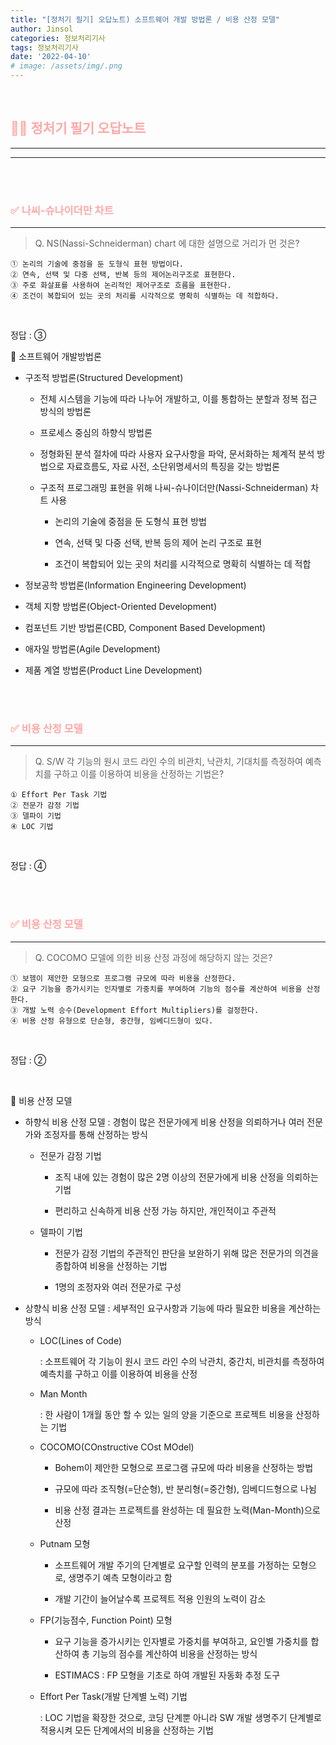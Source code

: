 ```yaml
---
title: "[정처기 필기] 오답노트) 소프트웨어 개발 방법론 / 비용 산정 모델"
author: Jinsol
categories: 정보처리기사
tags: 정보처리기사
date: '2022-04-10'
# image: /assets/img/.png
---
```


<br>

## <span style="color:#FFA8A8">**🤷‍♀️ 정처기 필기 오답노트**</span>
<hr>
<hr>

<br>
<br>

### <span style="color:#FFA8A8">**✅ 나씨-슈나이더만 차트**</span>
<hr>

> Q. NS(Nassi-Schneiderman) chart 에 대한 설명으로 거리가 먼 것은?

    ① 논리의 기술에 중점을 둔 도형식 표현 방법이다.
    ② 연속, 선택 및 다중 선택, 반복 등의 제어논리구조로 표현한다.
    ③ 주로 화살표를 사용하여 논리적인 제어구조로 흐름을 표현한다.
    ④ 조건이 복합되어 있는 곳의 처리를 시각적으로 명확히 식별하는 데 적합하다.

<br>

정답 : ③

🔎 소프트웨어 개발방법론

- 구조적 방법론(Structured Development)

    - 전체 시스템을 기능에 따라 나누어 개발하고, 이를 통합하는 분할과 정복 접근 방식의 방법론

    - 프로세스 중심의 하향식 방법론

    - 정형화된 분석 절차에 따라 사용자 요구사항을 파악, 문서화하는 체계적 분석 방법으로 자료흐름도, 자료 사전, 소단위명세서의 특징을 갖는 방법론

    - 구조적 프로그래밍 표현을 위해 나씨-슈나이더만(Nassi-Schneiderman) 차트 사용

        - 논리의 기술에 중점을 둔 도형식 표현 방법

        - 연속, 선택 및 다중 선택, 반복 등의 제어 논리 구조로 표현

        - 조건이 복합되어 있는 곳의 처리를 시각적으로 명확히 식별하는 데 적합

- 정보공학 방법론(Information Engineering Development)

- 객체 지향 방법론(Object-Oriented Development)

- 컴포넌트 기반 방법론(CBD, Component Based Development)

- 애자일 방법론(Agile Development)

- 제품 계열 방법론(Product Line Development)

<br>
<br>

### <span style="color:#FFA8A8">**✅ 비용 산정 모델**</span>
<hr>

> Q. S/W 각 기능의 원시 코드 라인 수의 비관치, 낙관치, 기대치를 측정하여 예측치를 구하고 이를 이용하여 비용을 산정하는 기법은?

    ① Effort Per Task 기법
    ② 전문가 감정 기법
    ③ 델파이 기법
    ④ LOC 기법

<br>

정답 : ④

<br>
<br>

### <span style="color:#FFA8A8">**✅ 비용 산정 모델**</span>
<hr>

> Q. COCOMO 모델에 의한 비용 산정 과정에 해당하지 않는 것은?

    ① 보헴이 제안한 모형으로 프로그램 규모에 따라 비용을 산정한다.
    ② 요구 기능을 증가시키는 인자별로 가중치를 부여하여 기능의 점수를 계산하여 비용을 산정한다.
    ③ 개발 노력 승수(Development Effort Multipliers)를 걸정한다.
    ④ 비용 산정 유형으로 단순형, 중간형, 임베디드형이 있다.

<br>

정답 : ②

<br>

🔎 비용 산정 모델

- 하향식 비용 산정 모델 : 경험이 많은 전문가에게 비용 산정을 의뢰하거나 여러 전문가와 조정자를 통해 산정하는 방식

    - 전문가 감정 기법

        - 조직 내에 있는 경험이 많은 2명 이상의 전문가에게 비용 산정을 의뢰하는 기법

        - 편리하고 신속하게 비용 산정 가능 하지만, 개인적이고 주관적

    - 델파이 기법

        - 전문가 감정 기법의 주관적인 판단을 보완하기 위해 많은 전문가의 의견을 종합하여 비용을 산정하는 기법

        - 1명의 조정자와 여러 전문가로 구성

- 상향식 비용 산정 모델 : 세부적인 요구사항과 기능에 따라 필요한 비용을 계산하는 방식

    - LOC(Lines of Code) 
    
        : 소프트웨어 각 기능이 원시 코드 라인 수의 낙관치, 중간치, 비관치를 측정하여 예측치를 구하고 이를 이용하여 비용을 산정

    - Man Month 
        
        : 한 사람이 1개월 동안 할 수 있는 일의 양을 기준으로 프로젝트 비용을 산정하는 기법

    - COCOMO(COnstructive COst MOdel)

        - Bohem이 제안한 모형으로 프로그램 규모에 따라 비용을 산정하는 방법

        - 규모에 따라 조직형(=단순형), 반 분리형(=중간형), 임베디드형으로 나뉨

        - 비용 산정 결과는 프로젝트를 완성하는 데 필요한 노력(Man-Month)으로 산정

    - Putnam 모형

        - 소프트웨어 개발 주기의 단계별로 요구할 인력의 분포를 가정하는 모형으로, 생명주기 예측 모형이라고 함

        - 개발 기간이 늘어날수록 프로젝트 적용 인원의 노력이 감소

    - FP(기능점수, Function Point) 모형 
    
        - 요구 기능을 증가시키는 인자별로 가중치를 부여하고, 요인별 가중치를 합산하여 총 기능의 점수를 계산하여 비용을 산정하는 방식

        - ESTIMACS : FP 모형을 기초로 하여 개발된 자동화 추정 도구

    - Effort Per Task(개발 단계별 노력) 기법

        : LOC 기법을 확장한 것으로, 코딩 단계뿐 아니라 SW 개발 생명주기 단계별로 적용시켜 모든 단계에서의 비용을 산정하는 기법